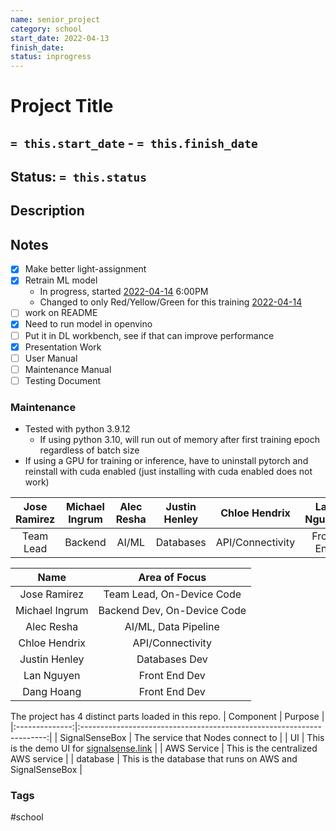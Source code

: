 ```yaml
---
name: senior_project
category: school
start_date: 2022-04-13
finish_date:
status: inprogress
---
```

# Project Title
## `= this.start_date` - `= this.finish_date`
## Status: `= this.status`
## Description

## Notes
- [x] Make better light-assignment
- [x] Retrain ML model
	- In progress, started [2022-04-14](../Daily_Notes/2022-04-14.md) 6:00PM
	- Changed to only Red/Yellow/Green for this training [2022-04-14](../Daily_Notes/2022-04-14.md)
- [ ] work on README
- [x] Need to run model in openvino
- [ ] Put it in DL workbench, see if that can improve performance
- [x] Presentation Work
- [ ] User Manual
- [ ] Maintenance Manual
- [ ] Testing Document

### Maintenance
- Tested with python 3.9.12
	- If using python 3.10, will run out of memory after first training epoch regardless of batch size
- If using a GPU for training or inference, have to uninstall pytorch and reinstall with cuda enabled (just installing with cuda enabled does not work)

| Jose Ramirez | Michael Ingrum | Alec Resha | Justin Henley | Chloe Hendrix    | Lan Nguyen | Dang Hoang |
| :----------: | :------------: | :--------: | :-----------: | :--------------: | :--------: | :--------: |
| Team Lead    | Backend        | AI/ML      | Databases     | API/Connectivity | Front End  | Front End  |

|      Name      |        Area of Focus        |
|:--------------:|:---------------------------:|
|  Jose Ramirez  |  Team Lead, On-Device Code  |
| Michael Ingrum | Backend Dev, On-Device Code |
|   Alec Resha   |    AI/ML, Data Pipeline     |
| Chloe Hendrix  |      API/Connectivity       |
| Justin Henley  |        Databases Dev        |
|   Lan Nguyen   |        Front End Dev        |
|   Dang Hoang   |        Front End Dev        |

The project has 4 distinct parts loaded in this repo. 
|   Component    |                                Purpose                                |
|:--------------:|:---------------------------------------------------------------------:|
| SignalSenseBox |                   The service that Nodes connect to                   |
|       UI       | This is the demo UI for [signalsense.link](https://signalsense.link/) |
|  AWS Service   |                  This is the centralized AWS service                  |
|    database    |       This is the database that runs on AWS and SignalSenseBox        |

### Tags
#school 